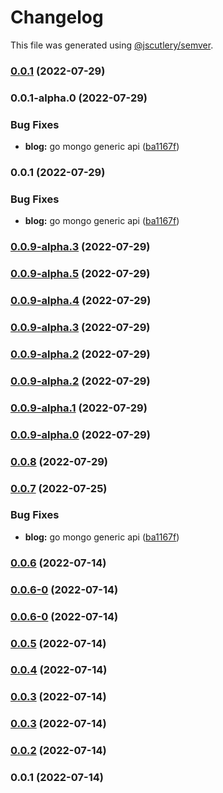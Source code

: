 # Changelog

This file was generated using [@jscutlery/semver](https://github.com/jscutlery/semver).

### [0.0.1](https://github.com/yurikrupnik/nx-go-playground/compare/go-models-user-0.0.1-alpha.0...go-models-user-0.0.1) (2022-07-29)

### 0.0.1-alpha.0 (2022-07-29)


### Bug Fixes

* **blog:** go mongo generic api ([ba1167f](https://github.com/yurikrupnik/nx-go-playground/commit/ba1167f5caade9cabf19ff696122d5f0b727ff1d))

### 0.0.1 (2022-07-29)


### Bug Fixes

* **blog:** go mongo generic api ([ba1167f](https://github.com/yurikrupnik/nx-go-playground/commit/ba1167f5caade9cabf19ff696122d5f0b727ff1d))

### [0.0.9-alpha.3](https://github.com/yurikrupnik/nx-go-playground/compare/go-models-user-0.0.9-alpha.2...go-models-user-0.0.9-alpha.3) (2022-07-29)

### [0.0.9-alpha.5](https://github.com/yurikrupnik/nx-go-playground/compare/go-models-user-0.0.9-alpha.4...go-models-user-0.0.9-alpha.5) (2022-07-29)

### [0.0.9-alpha.4](https://github.com/yurikrupnik/nx-go-playground/compare/go-models-user-0.0.9-alpha.3...go-models-user-0.0.9-alpha.4) (2022-07-29)

### [0.0.9-alpha.3](https://github.com/yurikrupnik/nx-go-playground/compare/go-models-user-0.0.9-alpha.2...go-models-user-0.0.9-alpha.3) (2022-07-29)

### [0.0.9-alpha.2](https://github.com/yurikrupnik/nx-go-playground/compare/go-models-user-0.0.9-alpha.1...go-models-user-0.0.9-alpha.2) (2022-07-29)

### [0.0.9-alpha.2](https://github.com/yurikrupnik/nx-go-playground/compare/go-models-user-0.0.9-alpha.1...go-models-user-0.0.9-alpha.2) (2022-07-29)

### [0.0.9-alpha.1](https://github.com/yurikrupnik/nx-go-playground/compare/go-models-user-0.0.9-alpha.0...go-models-user-0.0.9-alpha.1) (2022-07-29)

### [0.0.9-alpha.0](https://github.com/yurikrupnik/nx-go-playground/compare/go-models-user-0.0.8...go-models-user-0.0.9-alpha.0) (2022-07-29)

### [0.0.8](https://github.com/yurikrupnik/nx-go-playground/compare/go-models-user-0.0.7...go-models-user-0.0.8) (2022-07-29)

### [0.0.7](https://github.com/yurikrupnik/nx-go-playground/compare/go-models-user-0.0.6...go-models-user-0.0.7) (2022-07-25)


### Bug Fixes

* **blog:** go mongo generic api ([ba1167f](https://github.com/yurikrupnik/nx-go-playground/commit/ba1167f5caade9cabf19ff696122d5f0b727ff1d))

### [0.0.6](https://github.com/yurikrupnik/nx-go-playground/compare/go-models-user-0.0.6-0...go-models-user-0.0.6) (2022-07-14)

### [0.0.6-0](https://github.com/yurikrupnik/nx-go-playground/compare/go-models-user-0.0.5...go-models-user-0.0.6-0) (2022-07-14)

### [0.0.6-0](https://github.com/yurikrupnik/nx-go-playground/compare/go-models-user-0.0.5...go-models-user-0.0.6-0) (2022-07-14)

### [0.0.5](https://github.com/yurikrupnik/nx-go-playground/compare/go-models-user-0.0.4...go-models-user-0.0.5) (2022-07-14)

### [0.0.4](https://github.com/yurikrupnik/nx-go-playground/compare/go-models-user-0.0.3...go-models-user-0.0.4) (2022-07-14)

### [0.0.3](https://github.com/yurikrupnik/nx-go-playground/compare/go-models-user-0.0.2...go-models-user-0.0.3) (2022-07-14)

### [0.0.3](https://github.com/yurikrupnik/nx-go-playground/compare/go-models-user-0.0.2...go-models-user-0.0.3) (2022-07-14)

### [0.0.2](https://github.com/yurikrupnik/nx-go-playground/compare/go-models-user-0.0.1...go-models-user-0.0.2) (2022-07-14)

### 0.0.1 (2022-07-14)
